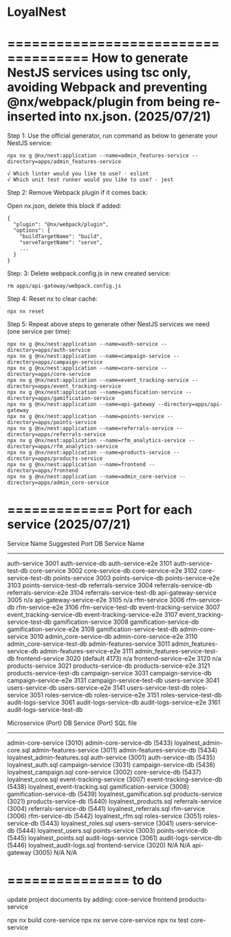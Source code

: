 # LoyalNest

====================================
How to generate NestJS services using tsc only, avoiding 
Webpack and preventing @nx/webpack/plugin from 
being re-inserted into nx.json.
(2025/07/21)
====================================
Step 1: Use the official generator, run command as below to generate your NestJS service:

````
npx nx g @nx/nest:application --name=admin_features-service --directory=apps/admin_features-service

√ Which linter would you like to use? · eslint
√ Which unit test runner would you like to use? · jest

````
Step 2: Remove Webpack plugin if it comes back:

Open nx.json, delete this block if added:

````
{
  "plugin": "@nx/webpack/plugin",
  "options": {
    "buildTargetName": "build",
    "serveTargetName": "serve",
    ...
  }
}

````
Step: 3: Delete webpack.config.js in new created service:

````
rm apps/api-gateway/webpack.config.js

````

Step 4: Reset nx to clear cache:

````
npx nx reset

````

Step 5: Repeat above steps to generate other NestJS services we need (one service per time):

````
npx nx g @nx/nest:application --name=auth-service --directory=apps/auth-service
npx nx g @nx/nest:application --name=campaign-service --directory=apps/campaign-service
npx nx g @nx/nest:application --name=core-service --directory=apps/core-service
npx nx g @nx/nest:application --name=event_tracking-service --directory=apps/event_tracking-service
npx nx g @nx/nest:application --name=gamification-service --directory=apps/gamification-service
npx nx g @nx/nest:application --name=api-gateway --directory=apps/api-gateway
npx nx g @nx/nest:application --name=points-service --directory=apps/points-service
npx nx g @nx/nest:application --name=referrals-service --directory=apps/referrals-service
npx nx g @nx/nest:application --name=rfm_analytics-service --directory=apps/rfm_analytics-service
npx nx g @nx/nest:application --name=products-service --directory=apps/products-service
npx nx g @nx/nest:application --name=frontend --directory=apps/frontend
npx nx g @nx/nest:application --name=admin_core-service --directory=apps/admin_core-service

````

=============
Port for each service
(2025/07/21)
=============
Service Name	Suggested Port	DB Service Name
--------------           ----------------        ------------------
auth-service		3001	auth-service-db
auth-service-e2e		3101	auth-service-test-db
core-service		3002	core-service-db
core-service-e2e		3102	core-service-test-db
points-service		3003	points-service-db
points-service-e2e		3103	points-service-test-db
referrals-service		3004	referrals-service-db
referrals-service-e2e	3104	referrals-service-test-db
api-gateway-service	3005	n/a
api-gateway-service-e2e	3105	n/a
rfm-service		3006	rfm-service-db
rfm-service-e2e		3106	rfm-service-test-db
event-tracking-service	3007	event_tracking-service-db
event-tracking-service-e2e	3107	event_tracking-service-test-db
gamification-service	3008	gamification-service-db
gamification-service-e2e	3108	gamification-service-test-db
admin-core-service		3010	admin_core-service-db
admin-core-service-e2e	3110	admin_core-service-test-db
admin-features-service	3011	admin_features-service-db
admin-features-service-e2e	3111	admin_features-service-test-db
frontend-service		3020 (default 4173)	 n/a
frontend-service-e2e	3120	n/a
products-service		3021	products-service-db
products-service-e2e	3121	products-service-test-db
campaign-service		3031	campaign-service-db
campaign-service-e2e	3131	campaign-service-test-db
users-service		3041	users-service-db
users-service-e2e		3141	users-service-test-db
roles-service		3051	roles-service-db
roles-service-e2e		3151	roles-service-test-db
audit-logs-service		3061	audit-logs-service-db
audit-logs-service-e2e	3161	audit-logs-service-test-db

Microservice (Port)			DB Service (Port)			SQL file
-------------------			-----------------			---------
admin-core-service (3010)		admin-core-service-db (5433)	loyalnest_admin-core.sql
admin-features-service (3011)  	admin-features-service-db (5434)    	loyalnest_admin-features.sql
auth-service (3001)			auth-service-db (5435)		loyalnest_auth.sql
campaign-service (3031)       		campaign-service-db (5436)		loyalnest_campaign.sql
core-service (3002)          		core-service-db (5437) 		loyalnest_core.sql
event-tracking-service (3007)   	event-tracking-service-db (5438) 	loyalnest_event-tracking.sql
gamification-service (3008)     	gamification-service-db (5439) 	loyalnest_gamification.sql
products-service (3021)         		products-service-db (5440) 		loyalnest_products.sql
referrals-service (3004)        		referrals-service-db (5441) 		loyalnest_referrals.sql
rfm-service (3006)       		rfm-service-db (5442) 		loyalnest_rfm.sql
roles-service (3051)       	    	roles-service-db (5443) 		loyalnest_roles.sql
users-service (3041)          		users-service-db (5444) 		loyalnest_users.sql
points-service (3003)          		points-service-db (5445) 		loyalnest_points.sql
audit-logs-service (3061)          	audit-logs-service-db (5446) 		loyalnest_audit-logs.sql
frontend-service (3020)		N/A				N/A
api-gateway (3005)			N/A				N/A


===============
to do
===============
update project documents by adding:
core-service
frontend
products-service

npx nx build core-service
npx nx serve core-service
npx nx test core-service